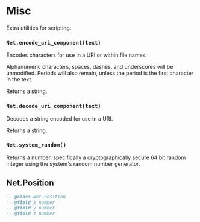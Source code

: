 # Misc

Extra utilities for scripting.

### `Net.encode_uri_component(text)`

Encodes characters for use in a URI or within file names.

Alphanumeric characters, spaces, dashes, and underscores will be unmodified. Periods will also remain, unless the period is the first character in the text.

Returns a string.

### `Net.decode_uri_component(text)`

Decodes a string encoded for use in a URI.

Returns a string.

### `Net.system_random()`

Returns a number, specifically a cryptographically secure 64 bit random integer using the system's random number generator.

## Net.Position

```lua
---@class Net.Position
---@field x number
---@field y number
---@field z number
```
